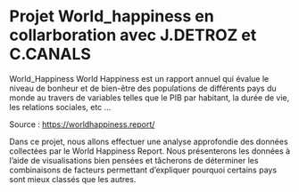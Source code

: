 # Projet World_happiness en collarboration avec J.DETROZ et C.CANALS

World_Happiness
World Happiness est un rapport annuel qui évalue le niveau de bonheur et de bien-être des populations de différents pays du monde au travers de variables telles que le PIB par habitant, la durée de vie, les relations sociales, etc …

Source : https://worldhappiness.report/

Dans ce projet, nous allons effectuer une analyse approfondie des données collectées par le World Happiness Report. Nous présenterons les données à l’aide de visualisations bien pensées et tâcherons de déterminer les combinaisons de facteurs permettant d’expliquer pourquoi certains pays sont mieux classés que les autres.
